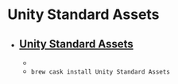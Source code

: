 # Unity Standard Assets
- [Unity Standard Assets](https://unity3d.com/unity)
  - 
  - 
  - `brew cask install Unity Standard Assets`

